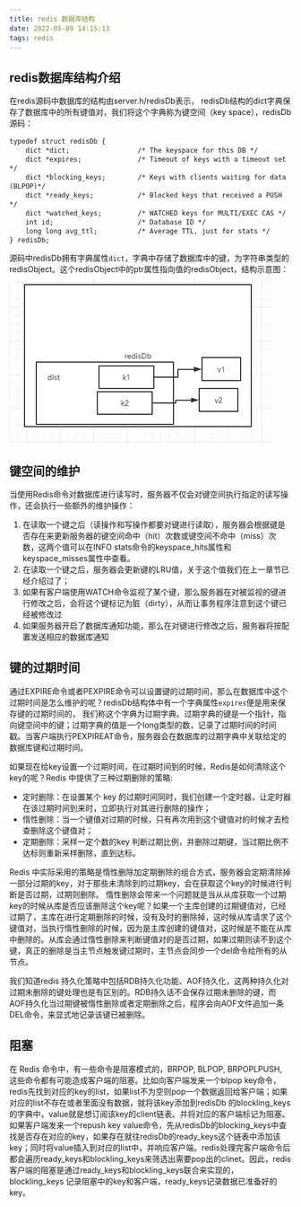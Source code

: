 ```yaml
---
title: redis 数据库结构
date: 2022-05-09 14:15:13
tags: redis
---
```


## redis数据库结构介绍

在redis源码中数据库的结构由server.h/redisDb表示，
redisDb结构的dict字典保存了数据库中的所有键值对，我们将这个字典称为键空间（key space），redisDb源码：
```
typedef struct redisDb {
    dict *dict;                 /* The keyspace for this DB */
    dict *expires;              /* Timeout of keys with a timeout set */
    dict *blocking_keys;        /* Keys with clients waiting for data (BLPOP)*/
    dict *ready_keys;           /* Blocked keys that received a PUSH */
    dict *watched_keys;         /* WATCHED keys for MULTI/EXEC CAS */
    int id;                     /* Database ID */
    long long avg_ttl;          /* Average TTL, just for stats */
} redisDb;
```
源码中redisDb拥有字典属性`dict`，字典中存储了数据库中的键，为字符串类型的redisObject。这个redisObject中的ptr属性指向值的redisObject，结构示意图：
![](2022-05-09-15-10-52.png)

## 键空间的维护

当使用Redis命令对数据库进行读写时，服务器不仅会对键空间执行指定的读写操作，还会执行一些额外的维护操作：

1. 在读取一个键之后（读操作和写操作都要对键进行读取），服务器会根据键是否存在来更新服务器的键空间命中（hit）次数或键空间不命中（miss）次数，这两个值可以在INFO stats命令的keyspace_hits属性和keyspace_misses属性中查看。
2. 在读取一个键之后，服务器会更新键的LRU值，关于这个值我们在上一章节已经介绍过了；
3. 如果有客户端使用WATCH命令监视了某个键，那么服务器在对被监视的键进行修改之后，会将这个键标记为脏（dirty），从而让事务程序注意到这个键已经被修改过
4. 如果服务器开启了数据库通知功能，那么在对键进行修改之后，服务器将按配置发送相应的数据库通知

## 键的过期时间

通过EXPIRE命令或者PEXPIRE命令可以设置键的过期时间，那么在数据库中这个过期时间是怎么维护的呢？redisDb结构体中有一个字典属性`expires`便是用来保存键的过期时间的，
我们称这个字典为过期字典。过期字典的键是一个指针，指向键空间中的键；过期字典的值是一个long类型的数，记录了过期时间的时间戳。当客户端执行PEXPIREAT命令，服务器会在数据库的过期字典中关联给定的数据库键和过期时间。

如果现在给key设置一个过期时间，在过期时间到的时候，Redis是如何清除这个key的呢？Redis 中提供了三种过期删除的策略:
- 定时删除：在设置某个 key 的过期时间同时，我们创建一个定时器，让定时器在该过期时间到来时，立即执行对其进行删除的操作；
- 惰性删除：当一个键值对过期的时候，只有再次用到这个键值对的时候才去检查删除这个键值对；
- 定期删除：采样一定个数的key 判断过期比例，并删除过期键，当过期比例不达标则重新采样删除，直到达标。

Redis 中实际采用的策略是惰性删除加定期删除的组合方式，服务器会定期清除掉一部分过期的key，对于那些未清除到的过期key，会在获取这个key的时候进行判断是否过期，过期则删除。
惰性删除会带来一个问题就是当从从库获取一个过期key的时候从库是否应该删除这个key呢？如果一个主库创建的过期键值对，已经过期了，主库在进行定期删除的时候，没有及时的删除掉，这时候从库请求了这个键值对，当执行惰性删除的时候，因为是主库创建的键值对，这时候是不能在从库中删除的。从库会通过惰性删除来判断键值对的是否过期，如果过期则读不到这个键，真正的删除是当主节点触发键过期时，主节点会同步一个del命令给所有的从节点。

我们知道redis 持久化策略中包括RDB持久化功能、AOF持久化，这两种持久化对过期未删除的键处理也是有区别的。RDB持久话不会保存过期未删除的键，而AOF持久化当过期键被惰性删除或者定期删除之后，程序会向AOF文件追加一条DEL命令，来显式地记录该键已被删除。

## 阻塞
在 Redis 命令中，有一些命令是阻塞模式的，BRPOP,  BLPOP, BRPOPLPUSH, 这些命令都有可能造成客户端的阻塞。比如向客户端发来一个blpop key命令，redis先找到对应的key的list，如果list不为空则pop一个数据返回给客户端；如果对应的list不存在或者里面没有数据，就将该key添加到redisDb 的blockling_keys的字典中，value就是想订阅该key的client链表。并将对应的客户端标记为阻塞。
如果客户端发来一个repush key value命令，先从redisDb的blocking_keys中查找是否存在对应的key，如果存在就往redisDb的ready_keys这个链表中添加该key；同时将value插入到对应的list中，并响应客户端。redis处理完客户端命令后都会遍历ready_keys和blockling_keys来筛选出需要pop出的clinet。因此，redis客户端的阻塞是通过ready_keys和blockling_keys联合来实现的，blockling_keys 记录阻塞中的key和客户端，ready_keys记录数据已准备好的key。



